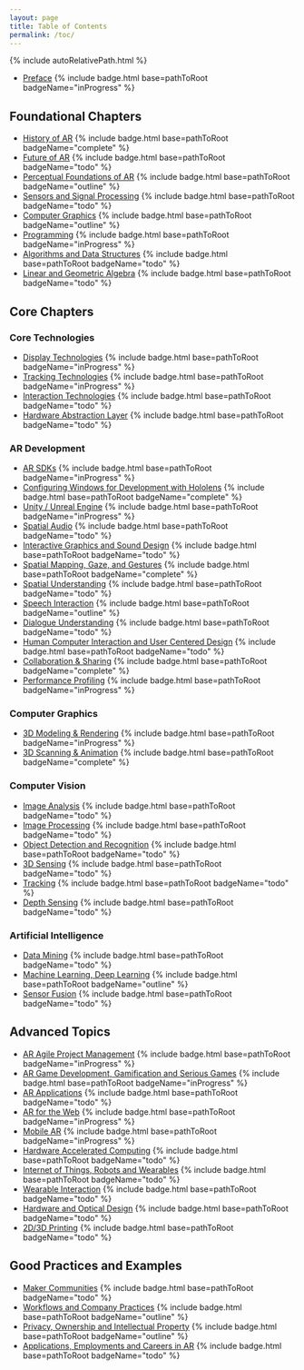 ```yaml
---
layout: page
title: Table of Contents
permalink: /toc/
---
```


{% include autoRelativePath.html %}

- [Preface](/ar-for-eu-book/chapter/preface/) {% include badge.html base=pathToRoot badgeName="inProgress" %}

## Foundational Chapters

- [History of AR](/ar-for-eu-book/chapter/historyar/) {% include badge.html base=pathToRoot badgeName="complete" %}
- [Future of AR](/ar-for-eu-book/chapter/futurear/) {% include badge.html base=pathToRoot badgeName="todo" %}
- [Perceptual Foundations of AR](/ar-for-eu-book/chapter/perceptionar/) {% include badge.html base=pathToRoot badgeName="outline" %}
- [Sensors and Signal Processing](/ar-for-eu-book/chapter/sensors/) {% include badge.html base=pathToRoot badgeName="todo" %}
- [Computer Graphics](/ar-for-eu-book/chapter/cg/) {% include badge.html base=pathToRoot badgeName="outline" %}
- [Programming](/ar-for-eu-book/chapter/prog/) {% include badge.html base=pathToRoot badgeName="inProgress" %}
- [Algorithms and Data Structures](/ar-for-eu-book/chapter/ads/) {% include badge.html base=pathToRoot badgeName="todo" %}
- [Linear and Geometric Algebra](/ar-for-eu-book/chapter/math/) {% include badge.html base=pathToRoot badgeName="todo" %}

## Core Chapters

### Core Technologies
- [Display Technologies](/ar-for-eu-book/chapter/displaytech/) {% include badge.html base=pathToRoot badgeName="inProgress" %}
- [Tracking Technologies](/ar-for-eu-book/chapter/tracking/) {% include badge.html base=pathToRoot badgeName="inProgress" %}
- [Interaction Technologies](/ar-for-eu-book/chapter/interaction/) {% include badge.html base=pathToRoot badgeName="todo" %}
- [Hardware Abstraction Layer](/ar-for-eu-book/chapter/hal/) {% include badge.html base=pathToRoot badgeName="todo" %}

### AR Development

- [AR SDKs](/ar-for-eu-book/chapter/arsdk/) {% include badge.html base=pathToRoot badgeName="inProgress" %}
- [Configuring Windows for Development with Hololens](/ar-for-eu-book/chapter/holotoolkit/) {% include badge.html base=pathToRoot badgeName="complete" %}
- [Unity / Unreal Engine](/ar-for-eu-book/chapter/engines/) {% include badge.html base=pathToRoot badgeName="inProgress" %}
- [Spatial Audio](/ar-for-eu-book/chapter/spatialaudio/) {% include badge.html base=pathToRoot badgeName="todo" %}
- [Interactive Graphics and Sound Design](/ar-for-eu-book/chapter/intdesign/) {% include badge.html base=pathToRoot badgeName="todo" %}
- [Spatial Mapping, Gaze, and Gestures](/ar-for-eu-book/chapter/spatialMapping/) {% include badge.html base=pathToRoot badgeName="complete" %}
- [Spatial Understanding](/ar-for-eu-book/chapter/spatialUnderstanding/) {% include badge.html base=pathToRoot badgeName="todo" %}
- [Speech Interaction](/ar-for-eu-book/chapter/speech/) {% include badge.html base=pathToRoot badgeName="outline" %}
- [Dialogue Understanding](/ar-for-eu-book/chapter/dialogueUnderstanding/) {% include badge.html base=pathToRoot badgeName="todo" %}
- [Human Computer Interaction and User Centered Design](/ar-for-eu-book/chapter/hci/) {% include badge.html base=pathToRoot badgeName="todo" %}
- [Collaboration & Sharing](/ar-for-eu-book/chapter/sharing/) {% include badge.html base=pathToRoot badgeName="complete" %}
- [Performance Profiling](/ar-for-eu-book/chapter/performance/) {% include badge.html base=pathToRoot badgeName="inProgress" %}

### Computer Graphics
- [3D Modeling & Rendering](/ar-for-eu-book/chapter/modeling/) {% include badge.html base=pathToRoot badgeName="inProgress" %}
- [3D Scanning & Animation](/ar-for-eu-book/chapter/3dscanning-animation/) {% include badge.html base=pathToRoot badgeName="complete" %}

### Computer Vision

- [Image Analysis](/ar-for-eu-book/chapter/imageanalysis/) {% include badge.html base=pathToRoot badgeName="todo" %}
- [Image Processing](/ar-for-eu-book/chapter/imageproc/) {% include badge.html base=pathToRoot badgeName="todo" %}
- [Object Detection and Recognition](/ar-for-eu-book/chapter/odr/) {% include badge.html base=pathToRoot badgeName="todo" %}
- [3D Sensing](/ar-for-eu-book/chapter/3Dsensing/) {% include badge.html base=pathToRoot badgeName="todo" %}
- [Tracking](/ar-for-eu-book/chapter/otracking/) {% include badge.html base=pathToRoot badgeName="todo" %}
- [Depth Sensing](/ar-for-eu-book/chapter/depthsensing/) {% include badge.html base=pathToRoot badgeName="todo" %}

### Artificial Intelligence

- [Data Mining](/ar-for-eu-book/chapter/dm/) {% include badge.html base=pathToRoot badgeName="todo" %}
- [Machine Learning, Deep Learning](/ar-for-eu-book/chapter/ml/) {% include badge.html base=pathToRoot badgeName="outline" %}
- [Sensor Fusion](/ar-for-eu-book/chapter/sf/) {% include badge.html base=pathToRoot badgeName="todo" %}

## Advanced Topics

- [AR Agile Project Management](/ar-for-eu-book/chapter/apm/) {% include badge.html base=pathToRoot badgeName="inProgress" %}
- [AR Game Development, Gamification and Serious Games](/ar-for-eu-book/chapter/game/) {% include badge.html base=pathToRoot badgeName="inProgress" %}
- [AR Applications](/ar-for-eu-book/chapter/apps/) {% include badge.html base=pathToRoot badgeName="todo" %}
- [AR for the Web](/ar-for-eu-book/chapter/web/) {% include badge.html base=pathToRoot badgeName="inProgress" %}
- [Mobile AR](/ar-for-eu-book/chapter/mobile/) {% include badge.html base=pathToRoot badgeName="inProgress" %}
- [Hardware Accelerated Computing](/ar-for-eu-book/chapter/hac/) {% include badge.html base=pathToRoot badgeName="todo" %}
- [Internet of Things, Robots and Wearables](/ar-for-eu-book/chapter/iot/) {% include badge.html base=pathToRoot badgeName="todo" %}
- [Wearable Interaction](/ar-for-eu-book/chapter/wearableInteraction/) {% include badge.html base=pathToRoot badgeName="todo" %}
- [Hardware and Optical Design](/ar-for-eu-book/chapter/hardware/) {% include badge.html base=pathToRoot badgeName="todo" %}
- [2D/3D Printing](/ar-for-eu-book/chapter/printing/) {% include badge.html base=pathToRoot badgeName="todo" %}

## Good Practices and Examples

- [Maker Communities](/ar-for-eu-book/chapter/maker/) {% include badge.html base=pathToRoot badgeName="todo" %}
- [Workflows and Company Practices](/ar-for-eu-book/chapter/workflows/) {% include badge.html base=pathToRoot badgeName="outline" %}
- [Privacy, Ownership and Intellectual Property](/ar-for-eu-book/chapter/privacy/) {% include badge.html base=pathToRoot badgeName="outline" %}
- [Applications, Employments and Careers in AR](/ar-for-eu-book/chapter/careers/) {% include badge.html base=pathToRoot badgeName="todo" %}


<!--
<div class="trigger">
<ul class="post-list">
  {% for my_page in site.pages %}
    {% if my_page.title %}
      {% if my_page.categories == 'chapter' %}
      <li>
      <a class="page-link" href="{{ my_page.url | prepend: site.baseurl }}">{{ my_page.title }}</a>
      </li>
      {% endif %}
    {% endif %}
  {% endfor %}
</ul>
</div>
-->
